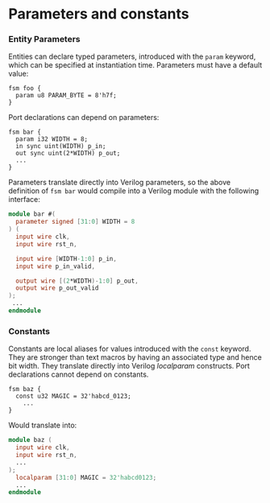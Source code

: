 # Parameters and constants

### Entity Parameters

Entities can declare typed parameters, introduced with the `param` keyword,
which can be specified at instantiation time. Parameters must have a default
value:

```
fsm foo {
  param u8 PARAM_BYTE = 8'h7f;
}
```

Port declarations can depend on parameters:

```
fsm bar {
  param i32 WIDTH = 8;
  in sync uint(WIDTH) p_in;
  out sync uint(2*WIDTH) p_out;
  ...
}
```

Parameters translate directly into Verilog parameters, so the above definition
of `fsm bar` would compile into a Verilog module with the following interface:

```verilog
module bar #(
  parameter signed [31:0] WIDTH = 8
) (
  input wire clk,
  input wire rst_n,

  input wire [WIDTH-1:0] p_in,
  input wire p_in_valid,

  output wire [(2*WIDTH)-1:0] p_out,
  output wire p_out_valid
);
 ...
endmodule
```

### Constants

Constants are local aliases for values introduced with the `const` keyword. They
are stronger than text macros by having an associated type and hence bit width.
They translate directly into Verilog _localparam_ constructs. Port declarations
cannot depend on constants.

```
fsm baz {
  const u32 MAGIC = 32'habcd_0123;
	...
}
```

Would translate into:

```verilog
module baz (
  input wire clk,
  input wire rst_n,
  ...
);
  localparam [31:0] MAGIC = 32'habcd0123;
  ...
endmodule
```
